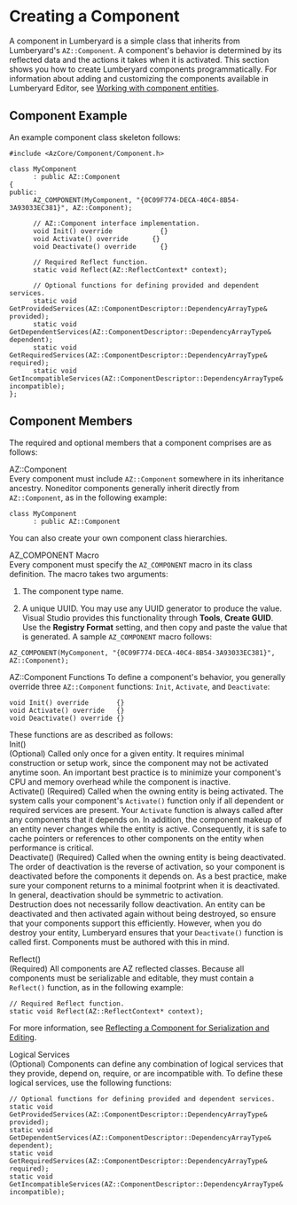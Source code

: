 # Creating a Component<a name="component-entity-system-create-component"></a>

A component in Lumberyard is a simple class that inherits from Lumberyard's `AZ::Component`\. A component's behavior is determined by its reflected data and the actions it takes when it is activated\. This section shows you how to create Lumberyard components programmatically\. For information about adding and customizing the components available in Lumberyard Editor, see [Working with component entities](component-intro.md)\.

## Component Example<a name="component-entity-system-create-component-example"></a>

An example component class skeleton follows: 

```
#include <AzCore/Component/Component.h>

class MyComponent 
      : public AZ::Component
{
public:
      AZ_COMPONENT(MyComponent, "{0C09F774-DECA-40C4-8B54-3A93033EC381}", AZ::Component);
 
      // AZ::Component interface implementation.
      void Init() override            {}
      void Activate() override      {}
      void Deactivate() override      {}

      // Required Reflect function.
      static void Reflect(AZ::ReflectContext* context);
 
      // Optional functions for defining provided and dependent services.
      static void GetProvidedServices(AZ::ComponentDescriptor::DependencyArrayType& provided);
      static void GetDependentServices(AZ::ComponentDescriptor::DependencyArrayType& dependent);
      static void GetRequiredServices(AZ::ComponentDescriptor::DependencyArrayType& required);
      static void GetIncompatibleServices(AZ::ComponentDescriptor::DependencyArrayType& incompatible);
};
```

## Component Members<a name="component-entity-system-create-component-component-members"></a>

The required and optional members that a component comprises are as follows:

AZ::Component  
Every component must include `AZ::Component` somewhere in its inheritance ancestry\. Noneditor components generally inherit directly from `AZ::Component`, as in the following example:  

```
class MyComponent 
      : public AZ::Component
```
You can also create your own component class hierarchies\.

AZ\_COMPONENT Macro  
Every component must specify the `AZ_COMPONENT` macro in its class definition\. The macro takes two arguments:  

1. The component type name\.

1. A unique UUID\. You may use any UUID generator to produce the value\. Visual Studio provides this functionality through **Tools**, **Create GUID**\. Use the **Registry Format** setting, and then copy and paste the value that is generated\. 
A sample `AZ_COMPONENT` macro follows:  

```
AZ_COMPONENT(MyComponent, "{0C09F774-DECA-40C4-8B54-3A93033EC381}", AZ::Component);
```

AZ::Component Functions  <a name="component-entity-system-create-component-az-functions"></a>
To define a component's behavior, you generally override three `AZ::Component` functions: `Init`, `Activate`, and `Deactivate`:  

```
void Init() override       {}
void Activate() override   {}
void Deactivate() override {}
```
These functions are as described as follows:    
Init\(\)  
\(Optional\) Called only once for a given entity\. It requires minimal construction or setup work, since the component may not be activated anytime soon\. An important best practice is to minimize your component's CPU and memory overhead while the component is inactive\.  
Activate\(\)  <a name="component-entity-system-create-component-az-activate"></a>
\(Required\) Called when the owning entity is being activated\. The system calls your component's `Activate()` function only if all dependent or required services are present\. Your `Activate` function is always called after any components that it depends on\. In addition, the component makeup of an entity never changes while the entity is active\. Consequently, it is safe to cache pointers or references to other components on the entity when performance is critical\.  
Deactivate\(\)  <a name="component-entity-system-create-component-az-deactivate"></a>
\(Required\) Called when the owning entity is being deactivated\. The order of deactivation is the reverse of activation, so your component is deactivated before the components it depends on\. As a best practice, make sure your component returns to a minimal footprint when it is deactivated\. In general, deactivation should be symmetric to activation\.   
Destruction does not necessarily follow deactivation\. An entity can be deactivated and then activated again without being destroyed, so ensure that your components support this efficiently\. However, when you do destroy your entity, Lumberyard ensures that your `Deactivate()` function is called first\. Components must be authored with this in mind\.

Reflect\(\)  
\(Required\) All components are AZ reflected classes\. Because all components must be serializable and editable, they must contain a `Reflect()` function, as in the following example:  

```
// Required Reflect function.
static void Reflect(AZ::ReflectContext* context);
```
For more information, see [Reflecting a Component for Serialization and Editing](component-entity-system-reflect-component.md)\.

Logical Services  
\(Optional\) Components can define any combination of logical services that they provide, depend on, require, or are incompatible with\. To define these logical services, use the following functions:  

```
// Optional functions for defining provided and dependent services.
static void GetProvidedServices(AZ::ComponentDescriptor::DependencyArrayType& provided);
static void GetDependentServices(AZ::ComponentDescriptor::DependencyArrayType& dependent);
static void GetRequiredServices(AZ::ComponentDescriptor::DependencyArrayType& required);
static void GetIncompatibleServices(AZ::ComponentDescriptor::DependencyArrayType& incompatible);
```